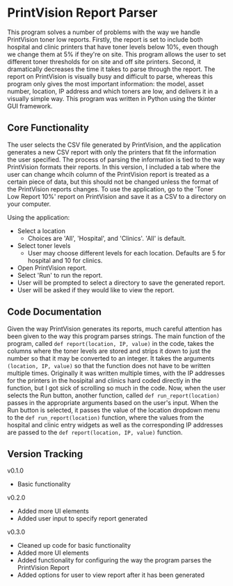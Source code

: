 # PrintVision Report Parser

This program solves a number of problems with the way we handle PrintVision toner low reports. Firstly, the report is set to include both hospital and clinic printers that have toner levels below 10%, even though we change them at 5% if they're on site. This program allows the user to set different toner thresholds for on site and off site printers. Second, it dramatically decreases the time it takes to parse through the report. The report on PrintVision is visually busy and difficult to parse, whereas this program only gives the most important information: the model, asset number, location, IP address and which toners are low, and delivers it in a visually simple way. This program was written in Python using the tkinter GUI framework.

## Core Functionality

The user selects the CSV file generated by PrintVision, and the application generates a new CSV report with only the printers that fit the information the user specified. The process of parsing the information is tied to the way PrintVision formats their reports. In this version, I included a tab where the user can change whcih column of the PrintVision report is treated as a certain piece of data, but this should not be changed unless the format of the PrintVision reports changes. To use the application, go to the 'Toner Low Report 10%' report on PrintVision and save it as a CSV to a directory on your computer.

Using the application:

- Select a location
  - Choices are 'All', 'Hospital', and 'Clinics'. 'All' is default.
- Select toner levels
  - User may choose different levels for each location. Defaults are 5 for hospital and 10 for clinics.
- Open PrintVision report.
- Select 'Run' to run the report.
- User will be prompted to select a directory to save the generated report.
- User will be asked if they would like to view the report.

## Code Documentation

Given the way PrintVision generates its reports, much careful attention has been given to the way this program parses strings. The main function of the program, called `def report(location, IP, value)` in the code, takes the columns where the toner levels are stored and strips it down to just the number so that it may be converted to an integer. It takes the arguments `(location, IP, value)` so that the function does not have to be written multiple times. Originally it was written multiple times, with the IP addresses for the printers in the hosipital and clinics hard coded directly in the function, but I got sick of scrolling so much in the code. Now, when the user selects the Run button, another function, called `def run_report(location)` passes in the appropriate arguments based on the user's input. When the Run button is selected, it passes the value of the location dropdown menu to the `def run_report(location)` function, where the values from the hospital and clinic entry widgets as well as the corresponding IP addresses are passed to the `def report(location, IP, value)` function.

## Version Tracking

v0.1.0

- Basic functionality
  
v0.2.0

- Added more UI elements
- Added user input to specify report generated
  
v0.3.0

- Cleaned up code for basic functionality
- Added more UI elements
- Added functionality for configuring the way the program parses the PrintVision Report
- Added options for user to view report after it has been generated
